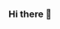 ### Hi there 👋

<!--
**CarlthyJarl/CarlthyJarl** is a ✨ _special_ ✨ repository because its `README.md` (this file) appears on your GitHub profile.

# Hello I am Carl. I like me.  

- 🔭 I’m currently working on ...
- 🌱 I’m currently learning to better my skils in programing :)
- 👯 I’m looking to collaborate on ...
- 🤔 I’m looking for help with ...
- 💬 Ask me about ...
- 📫 How to reach me: ...
- 😄 Pronouns: ...
- ⚡ Fun fact: My username was suposed to be CarlTheJarl. But it was taken :(
-->
